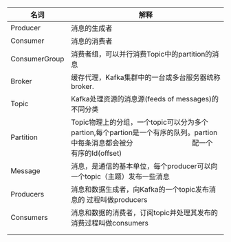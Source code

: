 | **名词**      | **解释**                                                     |
| ------------- | ------------------------------------------------------------ |
| Producer      | 消息的生成者                                                 |
| Consumer      | 消息的消费者                                                 |
| ConsumerGroup | 消费者组，可以并行消费Topic中的partition的消息               |
| Broker        | 缓存代理，Kafka集群中的一台或多台服务器统称broker.           |
| Topic         | Kafka处理资源的消息源(feeds of messages)的不同分类           |
| Partition     | Topic物理上的分组，一个topic可以分为多个partion,每个partion是一个有序的队列。partion中每条消息都会被分                                配一个 有序的Id(offset) |
| Message       | 消息，是通信的基本单位，每个producer可以向一个topic（主题）发布一些消息 |
| Producers     | 消息和数据生成者，向Kafka的一个topic发布消息的 过程叫做producers |
| Consumers     | 消息和数据的消费者，订阅topic并处理其发布的消费过程叫做consumers |
|               |                                                              |
|               |                                                              |


